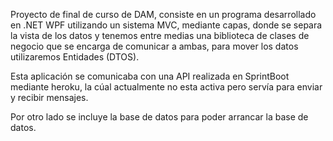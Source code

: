 Proyecto de final de curso de DAM, consiste en un programa desarrollado en .NET WPF utilizando un sistema MVC, mediante capas, donde se separa la vista de los datos y tenemos entre medias una biblioteca de clases
de negocio que se encarga de comunicar a ambas, para mover los datos utilizaremos Entidades (DTOS).

Esta aplicación se comunicaba con una API realizada en SprintBoot mediante heroku, la cúal actualmente no esta activa pero servía para enviar y recibir mensajes.

Por otro lado se incluye la base de datos para poder arrancar la base de datos.
